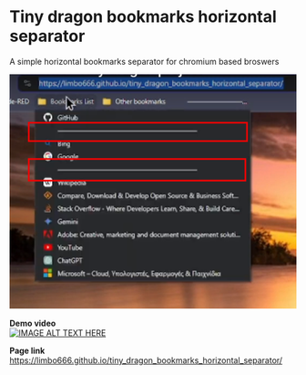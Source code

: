 # Tiny dragon bookmarks horizontal separator
A simple horizontal bookmarks separator for chromium based broswers <br>

![Example](images/example.png?raw=true "Usage example")

**Demo video** <br>
[![IMAGE ALT TEXT HERE](https://img.youtube.com/vi/9XVafsXB1Pg/0.jpg)](https://www.youtube.com/watch?v=9XVafsXB1Pg)


**Page link** <br>
https://limbo666.github.io/tiny_dragon_bookmarks_horizontal_separator/

